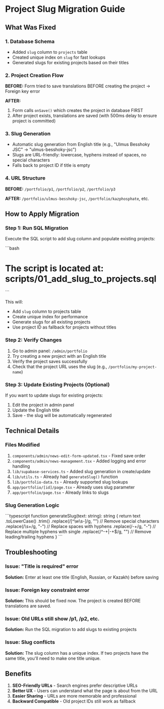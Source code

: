 # Project Slug Migration Guide

## What Was Fixed

### 1. Database Schema
- Added `slug` column to `projects` table
- Created unique index on `slug` for fast lookups
- Generated slugs for existing projects based on their titles

### 2. Project Creation Flow
**BEFORE:** Form tried to save translations BEFORE creating the project → Foreign key error

**AFTER:** 
1. Form calls `onSave()` which creates the project in database FIRST
2. After project exists, translations are saved (with 500ms delay to ensure project is committed)

### 3. Slug Generation
- Automatic slug generation from English title (e.g., "Ulmus Besshoky JSC" → "ulmus-besshoky-jsc")
- Slugs are URL-friendly: lowercase, hyphens instead of spaces, no special characters
- Falls back to project ID if title is empty

### 4. URL Structure
**BEFORE:** `/portfolio/p1`, `/portfolio/p2`, `/portfolio/p3`

**AFTER:** `/portfolio/ulmus-besshoky-jsc`, `/portfolio/kazphosphate`, etc.

## How to Apply Migration

### Step 1: Run SQL Migration
Execute the SQL script to add slug column and populate existing projects:

\`\`\`bash
# The script is located at: scripts/01_add_slug_to_projects.sql
\`\`\`

This will:
- Add `slug` column to projects table
- Create unique index for performance
- Generate slugs for all existing projects
- Use project ID as fallback for projects without titles

### Step 2: Verify Changes
1. Go to admin panel: `/admin/portfolio`
2. Try creating a new project with an English title
3. Verify the project saves successfully
4. Check that the project URL uses the slug (e.g., `/portfolio/my-project-name`)

### Step 3: Update Existing Projects (Optional)
If you want to update slugs for existing projects:
1. Edit the project in admin panel
2. Update the English title
3. Save - the slug will be automatically regenerated

## Technical Details

### Files Modified
1. `components/admin/news-edit-form-updated.tsx` - Fixed save order
2. `components/admin/news-management.tsx` - Added logging and error handling
3. `lib/supabase-services.ts` - Added slug generation in create/update
4. `lib/utils.ts` - Already had `generateSlug()` function
5. `lib/portfolio-data.ts` - Already supported slug lookups
6. `app/portfolio/[id]/page.tsx` - Already uses slug parameter
7. `app/portfolio/page.tsx` - Already links to slugs

### Slug Generation Logic
\`\`\`typescript
function generateSlug(text: string): string {
  return text
    .toLowerCase()
    .trim()
    .replace(/[^\w\s-]/g, "") // Remove special characters
    .replace(/\s+/g, "-")      // Replace spaces with hyphens
    .replace(/-+/g, "-")       // Replace multiple hyphens with single
    .replace(/^-+|-+$/g, "")   // Remove leading/trailing hyphens
}
\`\`\`

## Troubleshooting

### Issue: "Title is required" error
**Solution:** Enter at least one title (English, Russian, or Kazakh) before saving

### Issue: Foreign key constraint error
**Solution:** This should be fixed now. The project is created BEFORE translations are saved.

### Issue: Old URLs still show /p1, /p2, etc.
**Solution:** Run the SQL migration to add slugs to existing projects

### Issue: Slug conflicts
**Solution:** The slug column has a unique index. If two projects have the same title, you'll need to make one title unique.

## Benefits

1. **SEO-Friendly URLs** - Search engines prefer descriptive URLs
2. **Better UX** - Users can understand what the page is about from the URL
3. **Easier Sharing** - URLs are more memorable and professional
4. **Backward Compatible** - Old project IDs still work as fallback
